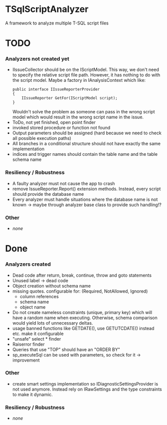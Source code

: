 # TSqlScriptAnalyzer

A framework to analyze multiple T-SQL script files

# TODO

### Analyzers not created yet

- IIssueCollector should be on the IScriptModel. This way, we don't need to specify the relative script file path.
  However, it has nothing to do with the script model. Maybe a factory in IAnalysisContext which like:
  ```
  public interface IIssueReporterProvider
  {
      IIssueReporter GetFor(IScriptModel script);
  }
  ```
  Wouldn't solve the problem as someone can pass in the wrong script model which would result in the wrong script name
  in the issue.
- ToDo, not yet finished, open point finder
- invoked stored procedure or function not found
- Output parameters should be assigned (hard because we need to check all possible execution paths)
- All branches in a conditional structure should not have exactly the same implementation
- indices and trigger names should contain the table name and the table schema name

### Resiliency / Robustness

- A faulty analyzer must not cause the app to crash
- remove IssueReporter.Report() extension methods. Instead, every script should provide the database name
- Every analyzer must handle situations where the database name is not known -> maybe through analyzer base class to
  provide such handling!?

### Other

- *none*

# Done

### Analyzers created

- Dead code after return, break, continue, throw and goto statements
- Unused label -> dead code
- Object creation without schema name
- missing quotes. configurable for: (Required, NotAllowed, Ignored)
    - column references
    - schema name
    - object name
- Do not create nameless constraints (unique, primary key) which will have a random name when executing. Otherwise,
  schema comparison would yield lots of unnecessary deltas.
- usage banned functions like GETDATE(), use GETUTCDATE() instead etc. make it configurable
- "unsafe" select * finder
- Raiserror finder
- Queries that use "TOP" should have an "ORDER BY"
- sp_executeSql can be used with parameters, so check for it -> improvement

### Other

- create smart settings implementation so IDiagnosticSettingsProvider is not used anymore. Instead rely on
  IRawSettings<out TSettings> and the type constraints to make it dynamic.

### Resiliency / Robustness

- *none*